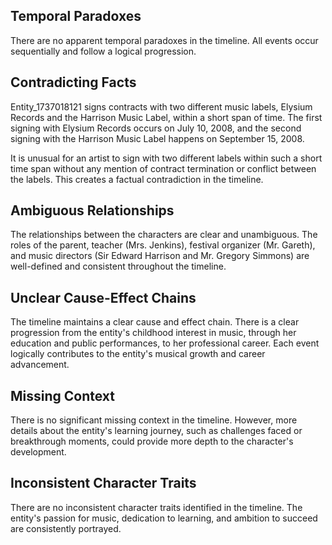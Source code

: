 ## Temporal Paradoxes

There are no apparent temporal paradoxes in the timeline. All events occur sequentially and follow a logical progression.

## Contradicting Facts

Entity_1737018121 signs contracts with two different music labels, Elysium Records and the Harrison Music Label, within a short span of time. The first signing with Elysium Records occurs on July 10, 2008, and the second signing with the Harrison Music Label happens on September 15, 2008. 

It is unusual for an artist to sign with two different labels within such a short time span without any mention of contract termination or conflict between the labels. This creates a factual contradiction in the timeline.

## Ambiguous Relationships

The relationships between the characters are clear and unambiguous. The roles of the parent, teacher (Mrs. Jenkins), festival organizer (Mr. Gareth), and music directors (Sir Edward Harrison and Mr. Gregory Simmons) are well-defined and consistent throughout the timeline.

## Unclear Cause-Effect Chains

The timeline maintains a clear cause and effect chain. There is a clear progression from the entity's childhood interest in music, through her education and public performances, to her professional career. Each event logically contributes to the entity's musical growth and career advancement.

## Missing Context

There is no significant missing context in the timeline. However, more details about the entity's learning journey, such as challenges faced or breakthrough moments, could provide more depth to the character's development.

## Inconsistent Character Traits

There are no inconsistent character traits identified in the timeline. The entity's passion for music, dedication to learning, and ambition to succeed are consistently portrayed.